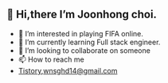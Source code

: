 ## 👋 Hi,there I’m Joonhong choi.
- 👀 I’m interested in playing FIFA online.
- 🌱 I’m currently learning Full stack engineer.
- 💞️ I’m looking to collaborate on someone
- 📫 How to reach me 
- [Tistory](https://wnsghd04.tistory.com/),wnsghd14@gmail.com

<!---
wnsghd14/wnsghd14 is a ✨ special ✨ repository because its `README.md` (this file) appears on your GitHub profile.
You can click the Preview link to take a look at your changes.
--->
